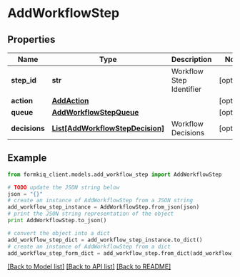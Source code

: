 # AddWorkflowStep


## Properties

Name | Type | Description | Notes
------------ | ------------- | ------------- | -------------
**step_id** | **str** | Workflow Step Identifier | [optional] 
**action** | [**AddAction**](AddAction.md) |  | [optional] 
**queue** | [**AddWorkflowStepQueue**](AddWorkflowStepQueue.md) |  | [optional] 
**decisions** | [**List[AddWorkflowStepDecision]**](AddWorkflowStepDecision.md) | Workflow Decisions | [optional] 

## Example

```python
from formkiq_client.models.add_workflow_step import AddWorkflowStep

# TODO update the JSON string below
json = "{}"
# create an instance of AddWorkflowStep from a JSON string
add_workflow_step_instance = AddWorkflowStep.from_json(json)
# print the JSON string representation of the object
print AddWorkflowStep.to_json()

# convert the object into a dict
add_workflow_step_dict = add_workflow_step_instance.to_dict()
# create an instance of AddWorkflowStep from a dict
add_workflow_step_form_dict = add_workflow_step.from_dict(add_workflow_step_dict)
```
[[Back to Model list]](../README.md#documentation-for-models) [[Back to API list]](../README.md#documentation-for-api-endpoints) [[Back to README]](../README.md)


